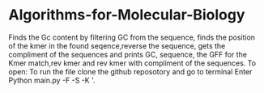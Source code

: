 # Algorithms-for-Molecular-Biology
Finds the Gc content by filtering GC from the sequence, finds the position of the kmer in the found seqence,reverse the sequence, gets the compliment of the sequences and prints GC, sequence, the GFF for the Kmer match,rev kmer and rev kmer with compliment of the sequences.
To open: To run the file clone the github reposotory and go to terminal Enter Python main.py -F <filename> -S <seq-name> -K <kmer>'.

